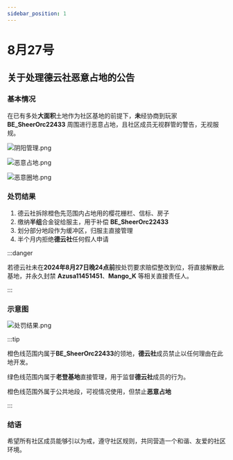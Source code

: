 ```yaml
---
sidebar_position: 1
---
```


# 8月27号

## 关于处理德云社恶意占地的公告

### 基本情况

在已有多处**大面积**土地作为社区基地的前提下，**未**经协商到玩家 **BE_SheerOrc22433** 周围进行恶意占地，且社区成员无视群管的警告，无视服规。

![阴阳管理.png](https://krseoul.imgtbl.com/i/2024/08/27/66cdb12fcecd9.png)

![恶意占地.png](https://krseoul.imgtbl.com/i/2024/08/27/66cdb130014ac.png)

![恶意圈地.png](https://krseoul.imgtbl.com/i/2024/08/27/66cdb1b457fa7.png)

### 处罚结果

1. 德云社拆除橙色先范围内占地用的樱花栅栏、信标、房子
2. 缴纳**半组**合金锭给服主，用于补偿 **BE_SheerOrc22433**
3. 划分部分地段作为缓冲区，归服主直接管理
4. 半个月内拒绝**德云社**任何假人申请

:::danger

若德云社未在**2024年8月27日晚24点前**按处罚要求赔偿整改到位，将直接解散此基地，并永久封禁 **Azusa11451451**、**Mango_K** 等相关直接责任人。

:::

### 示意图

![处罚结果.png](https://krseoul.imgtbl.com/i/2024/08/27/66cdacf9eb75e.png)

:::tip

橙色线范围内属于**BE_SheerOrc22433**的领地，**德云社**成员禁止以任何理由在此地开发。

绿色线范围内属于**老登基地**直接管理，用于监督**德云社**成员的行为。

橙色线范围外属于公共地段，可视情况使用，但禁止**恶意占地**

:::

### 结语

希望所有社区成员能够引以为戒，遵守社区规则，共同营造一个和谐、友爱的社区环境。